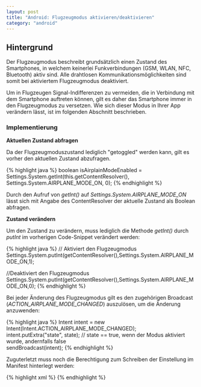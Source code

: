 ```yaml
---
layout: post
title: "Android: Flugzeugmodus aktivieren/deaktivieren"
category: "android"
---
```




## Hintergrund

Der Flugzeugmodus beschreibt grundsätzlich einen Zustand des Smartphones, in welchem keinerlei Funkverbindungen (GSM, WLAN, NFC, Bluetooth) aktiv sind.
Alle drahtlosen Kommunikationsmöglichkeiten sind somit bei aktiviertem Flugzeugmodus deaktiviert.

Um in Flugzeugen Signal-Indifferenzen zu vermeiden, die in Verbindung mit dem Smartphone auftreten können, gilt es daher das Smartphone immer in den Flugzeugmodus zu versetzen.
Wie sich dieser Modus in Ihrer App verändern lässt, ist im folgenden Abschnitt beschrieben.

### Implementierung

<strong>Aktuellen Zustand abfragen </strong>

Da der Flugzeugmoduszustand lediglich "getoggled" werden kann, gilt es vorher den aktuellen Zustand abzufragen.

{% highlight java %}
boolean isAirplainModeEnabled = Settings.System.getInt(this.getContentResolver(), Settings.System.AIRPLANE_MODE_ON, 0); 
{% endhighlight %}

Durch den Aufruf von <em>getInt()</em> auf <em>Settings.System.AIRPLANE\_MODE\_ON</em> lässt sich mit Angabe des ContentResolver der aktuelle Zustand als Boolean abfragen.

<strong>Zustand verändern</strong>

Um den Zustand zu verändern, muss lediglich die Methode <em>getInt()</em> durch <em>putInt</em> im vorherigen Code-Snippet verändert werden:

{% highlight java %}
// Aktiviert den Flugzeugmodus
Settings.System.putInt(getContentResolver(),Settings.System.AIRPLANE_MODE_ON,1);

//Deaktiviert den Flugzeugmodus
Settings.System.putInt(getContentResolver(),Settings.System.AIRPLANE_MODE_ON,0);
{% endhighlight %}

Bei jeder Änderung des Flugzeugmodus gilt es den zugehörigen Broadcast (<em>ACTION\_AIRPLANE\_MODE\_CHANGED</em>) auszulösen, um die Änderung anzuwenden:

{% highlight java %}
Intent intent = new Intent(Intent.ACTION_AIRPLANE_MODE_CHANGED);	
intent.putExtra("state", state); // state == true, wenn der Modus aktiviert wurde, andernfalls false										
sendBroadcast(intent);
{% endhighlight %}

Zuguterletzt muss noch die Berechtigung zum Schreiben der Einstellung im Manifest hinterlegt werden:

{% highlight xml %}
<uses-permission android:name="android.permission.WRITE_SETTINGS" />
{% endhighlight %}